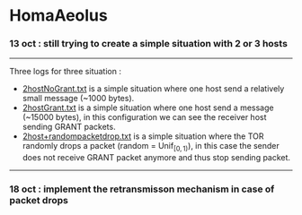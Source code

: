 # HomaAeolus

### 13 oct : still trying to create a simple situation with 2 or 3 hosts 

---

Three logs for three situation : 
- [2hostNoGrant.txt](/RpcTransportDesign/OMNeT++Simulation/homatransport/src/dcntopo/2hostsNoGrant.txt) is a simple situation where one host send a relatively small message (~1000 bytes).
- [2hostGrant.txt](/RpcTransportDesign/OMNeT++Simulation/homatransport/src/dcntopo/2hostGrant.txt) is a simple situation where one host send a message (~15000 bytes), in this configuration we can see the receiver host sending GRANT packets. 
- [2host+randompacketdrop.txt](/RpcTransportDesign/OMNeT++Simulation/homatransport/src/dcntopo/2host+randompacketdrop.txt) is a simple situation where the TOR randomly drops a packet (random = $\text{Unif}_{[0, 1)}$), in this case the sender does not receive GRANT packet anymore and thus stop sending packet. 

--- 

### 18 oct : implement the retransmisson mechanism in case of packet drops
	
